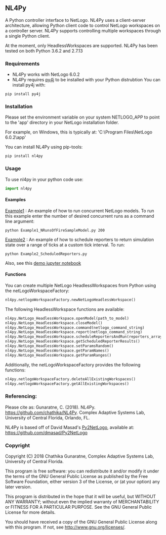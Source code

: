 ## NL4Py

A Python controller interface to NetLogo. NL4Py uses a client-server architecture, allowing Python client code to control NetLogo workspaces on a controller server. NL4Py supports controlling multiple workspaces through a single Python client. 

At the moment, only HeadlessWorkspaces are supported. NL4Py has been tested on both Python 3.6.2 and 2.7.13

### Requirements
* NL4Py works with NetLogo 6.0.2
* NL4Py requires [py4j](https://www.py4j.org/) to be installed with your Python distrubtion
	You can install py4j with: 
```
pip install py4j
``` 

### Installation
Please set the environment variable on your system NETLOGO_APP to point to the 'app' directory in your NetLogo installation folder.

For example, on Windows, this is typically at: 'C:\Program Files\NetLogo 6.0.2\app'

You can install NL4Py using pip-tools: 
```
pip install nl4py
```

### Usage
To use nl4py in your python code use: 

```python
import nl4py 
```
#### Examples

[Example1](https://github.com/chathika/NL4Py/blob/master/examples/Example1_NRunsOfFireSampleModel.py) : An example of how to run concurrent NetLogo models. To run this example enter the number of desired concurrent runs as a command line argument:

```
python Example1_NRunsOfFireSampleModel.py 200
```

[Example2](https://github.com/chathika/NL4Py/blob/master/examples/Example2_ScheduledReporters.py) : An example of how to schedule reporters to return simulation state over a range of ticks at a custom tick interval. To run:

```
python Example2_ScheduledReporters.py
```

Also, see this [demo jupyter notebook](https://github.com/chathika/NL4Py/blob/master/examples/Demo%20NL4Py.ipynb)

#### Functions

You can create multiple NetLogo HeadlessWorkspaces from Python using the netLogoWorkspaceFactory: 

```python
nl4py.netlogoWorkspaceFactory.newNetLogoHeadlessWorkspace()
```

The following HeadlessWorkspace functions are available:

```python
nl4py.NetLogo_HeadlessWorkspace.openModel(path_to_model)
nl4py.NetLogo_HeadlessWorkspace.closeModel()
nl4py.NetLogo_HeadlessWorkspace.command(netlogo_command_string)
nl4py.NetLogo_HeadlessWorkspace.report(netlogo_command_string)
nl4py.NetLogo_HeadlessWorkspace.scheduleReportersAndRun(reporters_array, startAtTick=0, intervalTicks=1, stopAtTick=-1, goCommand="go")
nl4py.NetLogo_HeadlessWorkspace.getScheduledReporterResults()
nl4py.NetLogo_HeadlessWorkspace.setParamsRandom()
nl4py.NetLogo_HeadlessWorkspace.getParamNames()
nl4py.NetLogo_HeadlessWorkspace.getParamRanges()
```

Additionally, the netLogoWorkspaceFactory provides the following functions:

```python
nl4py.netlogoWorkspaceFactory.deleteAllExistingWorkspaces() 
nl4py.netlogoWorkspaceFactory.getAllExistingWorkspaces()
```
	
### Referencing:

Please cite as: Gunaratne, C. (2018). NL4Py. https://github.com/chathika/NL4Py. Complex Adaptive Systems Lab, University of Central Florida, Orlando, FL.

NL4Py is based off of David Masad's [Py2NetLogo](https://github.com/dmasad/Py2NetLogo), available at: https://github.com/dmasad/Py2NetLogo

### Copyright

Copyright (C) 2018 Chathika Gunaratne, Complex Adaptive Systems Lab, University of Central Florida.

This program is free software: you can redistribute it and/or modify it under the terms of the GNU General Public License as published by the Free Software Foundation, either version 3 of the License, or (at your option) any later version.

This program is distributed in the hope that it will be useful, but WITHOUT ANY WARRANTY; without even the implied warranty of MERCHANTABILITY or FITNESS FOR A PARTICULAR PURPOSE.  See the GNU General Public License for more details.

You should have received a copy of the GNU General Public License along with this program.  If not, see <http://www.gnu.org/licenses/>.





